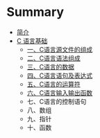 # Summary

* [简介](README.md)
* [C 语言基础](yi-3001-c-yu-yan-ji-chu.md)
  * [一、C语言源文件的组成](yi-3001-c-yu-yan-ji-chu/yi-3001-c-yu-yan-yuan-wen-jian-de-zu-cheng.md)
  * [二、C语言语法组成](yi-3001-c-yu-yan-ji-chu/er-3001-c-yu-yan-yu-fa-zu-cheng.md)
  * [三、C语言的数据](yi-3001-c-yu-yan-ji-chu/san-3001-c-yu-yan-de-shu-ju.md)
  * [四、C语言语句及表达式](yi-3001-c-yu-yan-ji-chu/si-3001-c-yu-yan-yu-ju-ji-biao-da-shi.md)
  * [五、C语言的运算符](yi-3001-c-yu-yan-ji-chu/wu-3001-c-yu-yan-de-yun-suan-fu.md)
  * [六、C语言输入输出函数](yi-3001-c-yu-yan-ji-chu/liu-3001-c-yu-yan-shu-ru-shu-chu-han-shu.md)
  * 七、C语言的控制语句
  * 八、数组
  * 九、指针
  * 十、函数

